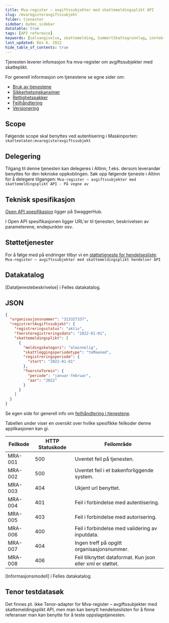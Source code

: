 ```yaml
---
title: Mva-register – avgiftssubjekter med skattemeldingsplikt API
slug: /mvaregisteravgiftssubjekt
folder: tjenester
sidebar: mydoc_sidebar
datatable: true
tags: [API reference]
keywords: [selvangivelse, skattemelding, SummertSkattegrunnlag, inntekt, formue]
last_updated: Des 6, 2022
hide_table_of_contents: true
---
```

<summary>Tjenesten leverer infomasjon fra mva-register om avgiftssubjekter med skatteplikt.</summary>

<Tabs underline={true}>
<TabItem headerText="Om tjenesten" itemKey="itemKey-1" default>

For generell informasjon om tjenestene se egne sider om:
* [Bruk av tjenestene](../om/bruk.md)
* [Sikkerhetsmekansimer](../om/sikkerhet.md)
* [Rettighetspakker](../om/rettighetspakker.md)
* [Feilhåndtering](../om/feil.md)
* [Versjonering](../om/versjoner.md)

## Scope
Følgende scope skal benyttes ved autentisering i Maskinporten: `skatteetaten:mvaregisteravgiftssubjekt`

## Delegering
Tilgang til denne tjenesten kan delegeres i Altinn, f.eks. dersom leverandør benyttes for den tekniske oppkoblingen. Søk opp følgende tjeneste i Altinn for å delegere tilgangen: `Mva-register – avgiftssubjekter med skattemeldingsplikt API - På vegne av`

## Teknisk spesifikasjon
[Open API spesifikasjon](https://app.swaggerhub.com/apis/Skatteetaten_Deling/mva-register-avgiftssubjekter-med-skattemeldingsplikt-api/) ligger på SwaggerHub.

I Open API spesifikasjonen ligger URL'er til tjenesten, beskrivelsen av parameterene, endepunkter osv.
  
## Støttetjenester
  
For å følge med på endringer tilbyr vi en [støttetjeneste for hendelsesliste](./hendelser.md): `Mva-register – avgiftssubjekter med skattemeldingsplikt hendelser API`

## Datakatalog
 
[Datatjenestebeskrivelse] i Felles datakatalog.

</TabItem>
<TabItem headerText="Eksempler" itemKey="itemKey-2"> 

## JSON

```json
{
  "organisasjonsnummer": "313327337",
  "registrertAvgiftssubjekt": {
    "registreringsstatus": "aktiv",
    "foersteregistreringsdato": "2022-01-01",
    "skattemeldingsplikt": [
      {
        "meldingskategori": "alminnelig",
        "skattleggingsperiodetype": "toMaaned",
        "registreringsperiode": {
          "start": "2022-01-01"
        },
        "foersteTermin": {
          "periode": "januar-februar",
          "aar": "2022"
        }
      }
    ]
  }
}
```

</TabItem>
<TabItem headerText="Feilkoder" itemKey="itemKey-3">

Se egen side for generell info om [feilhåndtering i tjenestene](../om/feil.md).

Tabellen under viser en oversikt over hvilke spesifikke feilkoder denne applikasjonen kan gi.
  
| Feilkode | HTTP Statuskode | Feilområde                                                 |
|----------|-----------------|------------------------------------------------------------|
| MRA-001  | 500             | Uventet feil på tjenesten.                                 |
| MRA-002  | 500             | Uventet feil i et bakenforliggende system.                 |
| MRA-003  | 404             | Ukjent url benyttet.                                       |
| MRA-004  | 401             | Feil i forbindelse med autentisering.                      |
| MRA-005  | 403             | Feil i forbindelse med autorisering.                       |
| MRA-006  | 400             | Feil i forbindelse med validering av inputdata.            |
| MRA-007  | 404             | Ingen treff på opgitt organisasjonsnummer.                 |
| MRA-008  | 406             | Feil tilknyttet dataformat. Kun json eller xml er støttet. |
  
</TabItem>
<TabItem headerText="Informasjonsmodell" itemKey="itemKey-4">

[Informasjonsmodell] i Felles datakatalog. 

</TabItem>
<TabItem headerText="Test" itemKey="itemKey-5">

## Tenor testdatasøk
Det finnes pt. ikke Tenor-adapter for Mva-register – avgiftssubjekter med skattemeldingsplikt API, men man kan benytt hendelseslisten for å finne referanser man kan benytte for å teste oppslagstjenesten.
  
</TabItem>
</Tabs>

